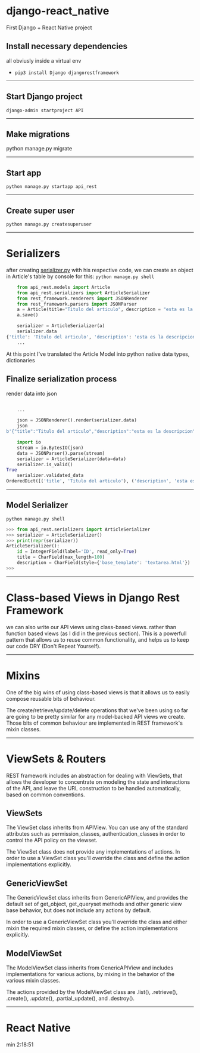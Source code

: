 # django-react_native
 First Django + React Native project

## Install necessary dependencies
all obviusly inside a virtual env
- `pip3 install Django djangorestframework`

---

## Start Django project
`django-admin startproject API`

---

## Make migrations
python manage.py migrate

---

## Start app
`python manage.py startapp api_rest`

---

## Create super user 
`python manage.py createsuperuser`

--- 

# Serializers
after creating [serializer.py](./API/api_rest/serializers.py) with his respective code, we can create an object in Article's table by console
for this:
`python manage.py shell`
```python
    from api_rest.models import Article
    from api_rest.serializers import ArticleSerializer
    from rest_framework.renderers import JSONRenderer
    from rest_framework.parsers import JSONParser
    a = Article(title="Titulo del articulo", description = "esta es la descripcion")
    a.save()

    serializer = ArticleSerializer(a)
    serializer.data
{'title': 'Titulo del articulo', 'description': 'esta es la descripcion'}
    ...
```
At this point I've translated the Article Model into python native data types, dictionaries

## Finalize serialization process
render data into json
```python

    ...

    json = JSONRenderer().render(serializer.data)
    json
b'{"title":"Titulo del articulo","description":"esta es la descripcion"}'

    import io
    stream = io.BytesIO(json) 
    data = JSONParser().parse(stream) 
    serializer = ArticleSerializer(data=data)
    serializer.is_valid()
True
    serializer.validated_data
OrderedDict([('title', 'Titulo del articulo'), ('description', 'esta es la descripcion')])
```

---

## Model Serializer
`python manage.py shell`
```python
>>> from api_rest.serializers import ArticleSerializer
>>> serializer = ArticleSerializer()
>>> print(repr(serializer)) 
ArticleSerializer():
    id = IntegerField(label='ID', read_only=True)
    title = CharField(max_length=100)
    description = CharField(style={'base_template': 'textarea.html'})
>>> 
```

---

# Class-based Views in Django Rest Framework
we can also write our API views using class-based views. rather than function based views (as I did in the previous section).
This is a powerfull pattern that allows us to reuse common functionality, and helps us to keep our code DRY (Don't Repeat Yourself).

---

# Mixins
One of the big wins of using class-based views is that it allows us to easily compose reusable bits of behaviour.

The create/retrieve/update/delete operations that we've been using so far are going to be pretty similar for any model-backed API views we create. Those bits of common behaviour are implemented in REST framework's mixin classes.

---

# ViewSets & Routers
REST framework includes an abstraction for dealing with ViewSets, that allows the developer to concentrate on modeling the state and interactions of the API, and leave the URL construction to be handled automatically, based on common conventions.

## ViewSets
The ViewSet class inherits from APIView. You can use any of the standard attributes such as permission_classes, authentication_classes in order to control the API policy on the viewset.

The ViewSet class does not provide any implementations of actions. In order to use a ViewSet class you'll override the class and define the action implementations explicitly.

## GenericViewSet
The GenericViewSet class inherits from GenericAPIView, and provides the default set of get_object, get_queryset methods and other generic view base behavior, but does not include any actions by default.

In order to use a GenericViewSet class you'll override the class and either mixin the required mixin classes, or define the action implementations explicitly.

## ModelViewSet
The ModelViewSet class inherits from GenericAPIView and includes implementations for various actions, by mixing in the behavior of the various mixin classes.

The actions provided by the ModelViewSet class are .list(), .retrieve(), .create(), .update(), .partial_update(), and .destroy().

---

# React Native

min 2:18:51